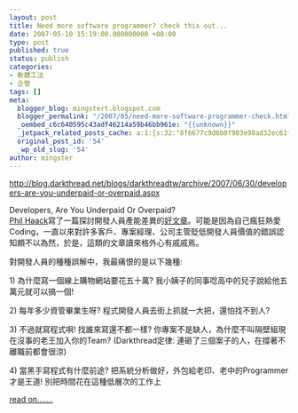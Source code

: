 ```yaml
---
layout: post
title: Need more software programmer? check this out...
date: 2007-05-10 15:19:00.000000000 +08:00
type: post
published: true
status: publish
categories:
- 軟體工法
- 企管
tags: []
meta:
  blogger_blog: mingstert.blogspot.com
  blogger_permalink: "/2007/05/need-more-software-programmer-check.html"
  _oembed_c6c640595c43adf46214a59b46bb961e: "{{unknown}}"
  _jetpack_related_posts_cache: a:1:{s:32:"8f6677c9d6b0f903e98ad32ec61f8deb";a:2:{s:7:"expires";i:1447569069;s:7:"payload";a:3:{i:0;a:1:{s:2:"id";i:142;}i:1;a:1:{s:2:"id";i:44;}i:2;a:1:{s:2:"id";i:100;}}}}
  original_post_id: '54'
  _wp_old_slug: '54'
author: mingster
---
```

<p><a href="http://blog.darkthread.net/blogs/darkthreadtw/archive/2007/06/30/developers-are-you-underpaid-or-overpaid.aspx">http://blog.darkthread.net/blogs/darkthreadtw/archive/2007/06/30/developers-are-you-underpaid-or-overpaid.aspx</a></p>
<p>Developers, Are You Underpaid Or Overpaid?<br /><a href="http://haacked.com/">Phil Haack</a>寫了一篇探討開發人員產能差異的<a href="http://haacked.com/archive/2007/06/25/understanding-productivity-differences-between-developers.aspx">好文章</a>。可能是因為自己瘋狂熱愛Coding，一直以來對許多客戶、專案經理、公司主管貶低開發人員價值的錯誤認知頗不以為然，於是，這類的文章讀來格外心有戚戚焉。</p>
<p>對開發人員的種種誤解中，我最痛恨的是以下幾種:</p>
<p>1) 為什麼寫一個線上購物網站要花五十萬? 我小姨子的同事唸高中的兒子說給他五萬元就可以搞一個!</p>
<p>2) 每年多少資管畢業生呀? 程式開發人員去街上抓就一大把，還怕找不到人?</p>
<p>3) 不過就寫程式唄! 找誰來寫還不都一樣? 你專案不是缺人，為什麼不叫隔壁組現在沒事的老王加入你的Team? (Darkthread定律: 連砸了三個案子的人，在撐著不離職前都會很涼)</p>
<p>4) 當黑手寫程式有什麼前途? 把系統分析做好，外包給老印、老中的Programmer才是王道! 別把時間花在這種低層次的工作上</p>
<p><a href="http://blog.darkthread.net/blogs/darkthreadtw/archive/2007/06/30/developers-are-you-underpaid-or-overpaid.aspx">read on.......</a></p>
